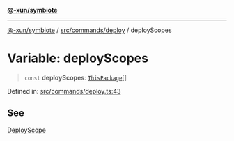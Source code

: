 [**@-xun/symbiote**](../../../../README.md)

***

[@-xun/symbiote](../../../../README.md) / [src/commands/deploy](../README.md) / deployScopes

# Variable: deployScopes

> `const` **deployScopes**: [`ThisPackage`](../../../configure/enumerations/ThisPackageGlobalScope.md#thispackage)[]

Defined in: [src/commands/deploy.ts:43](https://github.com/Xunnamius/symbiote/blob/385866d2602d36dd6b86c7f4511dc3df19a6ef56/src/commands/deploy.ts#L43)

## See

[DeployScope](../../../configure/enumerations/ThisPackageGlobalScope.md)
